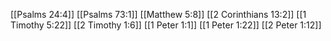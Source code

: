 [[Psalms 24:4]]
[[Psalms 73:1]]
[[Matthew 5:8]]
[[2 Corinthians 13:2]]
[[1 Timothy 5:22]]
[[2 Timothy 1:6]]
[[1 Peter 1:1]]
[[1 Peter 1:22]]
[[2 Peter 1:12]]
